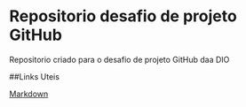 # Repositorio desafio de projeto GitHub
Repositorio criado para o desafio de projeto GitHub daa DIO

##Links Uteis

[Markdown](https://www.markdownguide.org/getting-started/)
